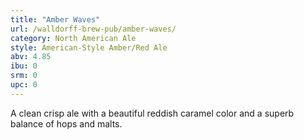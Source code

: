 ```yaml
---
title: "Amber Waves"
url: /walldorff-brew-pub/amber-waves/
category: North American Ale
style: American-Style Amber/Red Ale
abv: 4.85
ibu: 0
srm: 0
upc: 0
---
```

A clean crisp ale with a beautiful reddish caramel color and a superb balance of hops and malts.
